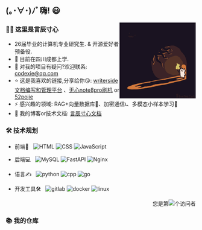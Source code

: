 ## (｡･∀･)ﾉﾞ嗨! :smiley:
<img align="right" width="40%" alt="GIF" src="https://github.com/CodeDuang/CodeDuang/blob/main/cat.gif" />

### 👋🏻 这里是言辰寸心

- 26届毕业的计算机专业研究生. & 开源爱好者预备役.
- 🌱 目前在四川成都上学.
- 💬 对我的项目有疑问?欢迎联系:  [codexie@qq.com](mailto:codexie@qq.com)
- ⭐ 这是我喜欢的链接,分享给你😘:  [writerside文档编写和管理平台](https://www.jetbrains.com/writerside/) 、[无心note8pro刷机](https://www.coolapk.com/u/3430069) or [52pojie](https://www.52pojie.cn/)
- ⚡ 感兴趣的领域: RAG+向量数据库📁、加密通信📞、多模态小样本学习🤖
- 📄 我的博客or技术文档: [言辰寸心文档](https://codeduang.github.io/)
### 🛠 技术规划

- 前端📱 &#160; ![HTML](https://img.shields.io/badge/-HTML-333333?style=flat&logo=HTML)
![CSS](https://img.shields.io/badge/-CSS-333333?style=flat&logo=CSS)
![JavaScript](https://img.shields.io/badge/-JavaScript-333333?style=flat&logo=JavaScript)
- 后端💻 &#160; ![MySQL](https://img.shields.io/badge/-MySQL-333333?style=flat&logo=mysql)
![FastAPI](https://img.shields.io/badge/-FastAPI-333333?style=flat&logo=FastAPI)
![Nginx](https://img.shields.io/badge/-Nginx-333333?style=flat&logo=Nginx)

- 语言✍️ &#160; ![python](https://img.shields.io/badge/-python-333333?style=flat&logo=python)
![cpp](https://img.shields.io/badge/-cpp-333333?style=flat&logo=cpp)
![go](https://img.shields.io/badge/-go-333333?style=flat&logo=go)

- ‌开发工具🛠️ &#160; ![gitlab](https://img.shields.io/badge/-gitlab-333333?style=flat&logo=gitlab)
![docker](https://img.shields.io/badge/-docker-333333?style=flat&logo=docker)
![linux](https://img.shields.io/badge/-linux-333333?style=flat&logo=linux)

<p align="right">您是第<img src="https://profile-counter.glitch.me/all-smile/count.svg" />个访问者</p>

### 📚 我的仓库







